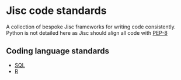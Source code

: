 # Jisc code standards
A collection of bespoke Jisc frameworks for writing code consistently.
Python is not detailed here as Jisc should align all code with [PEP-8](https://peps.python.org/pep-0000/)

## Coding language standards
- [SQL](https://github.com/alexlastoriabutlerjisc/code-standards/blob/main/sql-standards.md)
- [R](https://github.com/alexlastoriabutlerjisc/code-standards/blob/main/r-standards.md)
